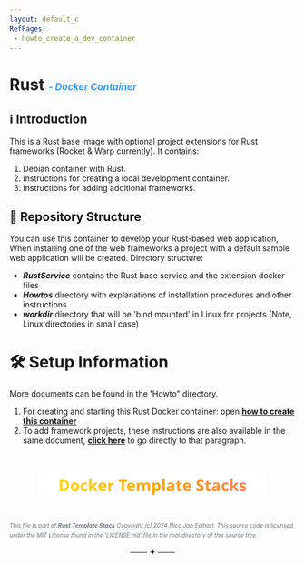 ```yaml
---
layout: default_c
RefPages:
 - howto_create_a_dev_container
--- 
```



# Rust <span style="color: #409EFF; font-size: 0.6em; font-style: italic;"> -  Docker Container</span>

## ℹ️ Introduction

This is a Rust base image with optional project extensions for Rust frameworks (Rocket & Warp currently). It contains:

1. Debian container with Rust.
1. Instructions for creating a local development container. 
1. Instructions for adding additional frameworks.

## 📁 Repository Structure

You can use this container to develop your Rust-based web application, When installing one of the web frameworks a project with a default sample web application will be created.
Directory structure:

- ***RustService*** contains the Rust base service and the extension docker files
- ***Howtos*** directory with explanations of installation procedures and other instructions         
- ***workdir*** directory that will be 'bind mounted' in Linux for projects (Note, Linux directories in small case)

# 🛠️ Setup Information

More documents can be found in the 'Howto" directory.

1. For creating and starting this Rust Docker container: open [**how to create this container**](./Howtos/howto_create_a_dev_container) 
1. To add framework projects, these instructions are also available in the same document, [**click here**](./Howtos/howto_create_a_dev_container#add-on_webrocket) to go directly to that paragraph.

<br>
<p align="center">
  <a href="https://nicojane.github.io/Docker-Template-Stacks-Home">
    <img src="assets/images/DTSfooter.svg" alt="DTS Template Stacks" width="400" />
  </a>
</p>

<span style="color: #6d757dff; font-size: 10px; font-style: italic;"> <br>
This file is part of:**Rust Template Stack**
Copyright (c) 2024 Nico Jan Eelhart. This source code is licensed under the MIT License found in the  'LICENSE.md' file in the root directory of this source tree.</span>
</small>
<div align="center"> ─── ✦ ─── </div>



<!--
<br><br><br>
# Table of content
* Table of Contents
{:toc}
-->